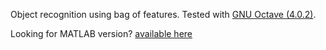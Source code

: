 Object recognition using bag of features. Tested with [GNU Octave (4.0.2)](https://www.gnu.org/software/octave/).

Looking for MATLAB version? [available here](https://github.com/saikatbsk/Practice-Programs/tree/master/ImageProcessing/Octave%2BMATLAB/07b_BoF2_MATLAB)

